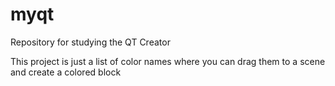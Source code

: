 # myqt
Repository for studying the QT Creator

This project is just a list of color names where you can drag them to a scene and create a colored block